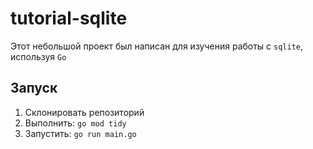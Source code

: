 # tutorial-sqlite

Этот небольшой проект был написан для изучения работы с `sqlite`, используя `Go`

## Запуск

1. Склонировать репозиторий
2. Выполнить: `go mod tidy`
3. Запустить: `go run main.go`
